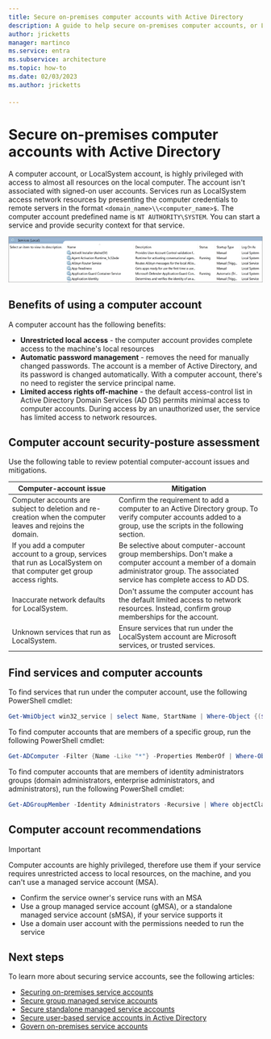 ```yaml
---
title: Secure on-premises computer accounts with Active Directory
description: A guide to help secure on-premises computer accounts, or LocalSystem accounts, with Active Directory
author: jricketts
manager: martinco
ms.service: entra
ms.subservice: architecture
ms.topic: how-to
ms.date: 02/03/2023
ms.author: jricketts

---
```


# Secure on-premises computer accounts with Active Directory

A computer account, or LocalSystem account, is highly privileged with access to almost all resources on the local computer. The account isn't associated with signed-on user accounts. Services run as LocalSystem access network resources by presenting the computer credentials to remote servers in the format `<domain_name>\\<computer_name>$`. The computer account predefined name is `NT AUTHORITY\SYSTEM`. You can start a service and provide security context for that service.

   ![Screenshot of a list of local services on a computer account.](./media/govern-service-accounts/secure-computer-accounts-image-1.png)

## Benefits of using a computer account

A computer account has the following benefits:

* **Unrestricted local access** - the computer account provides complete access to the machine's local resources
* **Automatic password management** - removes the need for manually changed passwords. The account is a member of Active Directory, and its password is changed automatically. With a computer account, there's no need to register the service principal name.
* **Limited access rights off-machine** - the default access-control list in Active Directory Domain Services (AD DS) permits minimal access to computer accounts. During access by an unauthorized user, the service has limited access to network resources.

## Computer account security-posture assessment

Use the following table to review potential computer-account issues and mitigations.
 
| Computer-account issue | Mitigation |
| - | - |
| Computer accounts are subject to deletion and re-creation when the computer leaves and rejoins the domain. | Confirm the requirement to add a computer to an Active Directory group. To verify computer accounts added to a group, use the scripts in the following section.| 
| If you add a computer account to a group, services that run as LocalSystem on that computer get group access rights.| Be selective about computer-account group memberships. Don't make a computer account a member of a domain administrator group. The associated service has complete access to AD DS. |
| Inaccurate network defaults for LocalSystem. | Don't assume the computer account has the default limited access to network resources. Instead, confirm group memberships for the account. |
| Unknown services that run as LocalSystem. | Ensure services that run under the LocalSystem account are Microsoft services, or trusted services. |

## Find services and computer accounts

To find services that run under the computer account, use the following PowerShell cmdlet:

```powershell
Get-WmiObject win32_service | select Name, StartName | Where-Object {($_.StartName -eq "LocalSystem")}
```

To find computer accounts that are members of a specific group, run the following PowerShell cmdlet:

```powershell
Get-ADComputer -Filter {Name -Like "*"} -Properties MemberOf | Where-Object {[STRING]$_.MemberOf -like "Your_Group_Name_here*"} | Select Name, MemberOf
```

To find computer accounts that are members of identity administrators groups (domain administrators, enterprise administrators, and administrators), run the following PowerShell cmdlet:

```powershell
Get-ADGroupMember -Identity Administrators -Recursive | Where objectClass -eq "computer"
```

## Computer account recommendations

> [!IMPORTANT]
> Computer accounts are highly privileged, therefore use them if your service requires unrestricted access to local resources, on the machine, and you can't use a managed service account (MSA).

* Confirm the service owner's service runs with an MSA
* Use a group managed service account (gMSA), or a standalone managed service account (sMSA), if your service supports it
* Use a domain user account with the permissions needed to run the service

## Next steps 

To learn more about securing service accounts, see the following articles:

* [Securing on-premises service accounts](service-accounts-on-premises.md)
* [Secure group managed service accounts](service-accounts-group-managed.md)
* [Secure standalone managed service accounts](service-accounts-standalone-managed.md)
* [Secure user-based service accounts in Active Directory](service-accounts-user-on-premises.md)  
* [Govern on-premises service accounts](service-accounts-govern-on-premises.md)
